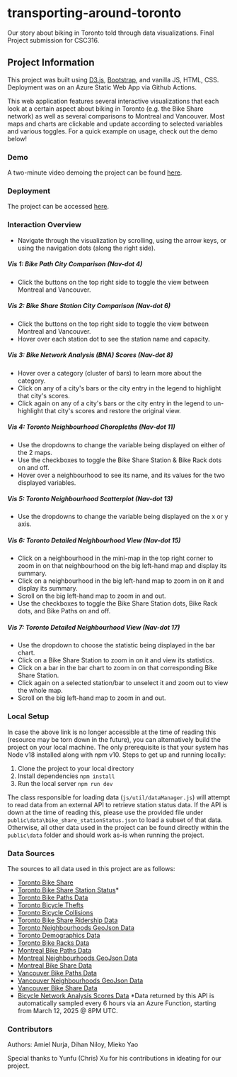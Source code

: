 # transporting-around-toronto
Our story about biking in Toronto told through data visualizations. Final Project submission for CSC316.

## Project Information
This project was built using [D3.js](https://d3js.org/), [Bootstrap](https://getbootstrap.com/), and vanilla JS, HTML, CSS. Deployment was on an Azure Static Web App via Github Actions. 

This web application features several interactive visualizations that each look at a certain aspect about biking in
Toronto (e.g. the Bike Share network) as well as several comparisons to Montreal and Vancouver. Most maps and charts
are clickable and update according to selected variables and various toggles. For a quick example on usage, check out
the demo below!

### Demo
A two-minute video demoing the project can be found [here](https://drive.google.com/file/d/1A4xegE4duWqc6yf9bxhtcKd6n_MkuANR/view?usp=drive_link).

### Deployment
The project can be accessed [here](https://gray-field-055999b0f.6.azurestaticapps.net/).

### Interaction Overview
- Navigate through the visualization by scrolling, using the arrow keys, or using the navigation dots (along the right side).

##### Vis 1: Bike Path City Comparison (Nav-dot 4)
- Click the buttons on the top right side to toggle the view between Montreal and Vancouver.

##### Vis 2: Bike Share Station City Comparison (Nav-dot 6)
- Click the buttons on the top right side to toggle the view between Montreal and Vancouver.
- Hover over each station dot to see the station name and capacity.

##### Vis 3: Bike Network Analysis (BNA) Scores (Nav-dot 8)
- Hover over a category (cluster of bars) to learn more about the category.
- Click on any of a city's bars or the city entry in the legend to highlight that city's scores.
- Click again on any of a city's bars or the city entry in the legend to un-highlight that city's scores and restore the original view.

##### Vis 4: Toronto Neighbourhood Choropleths (Nav-dot 11)
- Use the dropdowns to change the variable being displayed on either of the 2 maps.
- Use the checkboxes to toggle the Bike Share Station & Bike Rack dots on and off.
- Hover over a neighbourhood to see its name, and its values for the two displayed variables.

##### Vis 5: Toronto Neighbourhood Scatterplot (Nav-dot 13)
- Use the dropdowns to change the variable being displayed on the x or y axis.

##### Vis 6: Toronto Detailed Neighbourhood View (Nav-dot 15)
- Click on a neighbourhood in the mini-map in the top right corner to zoom in on that neighbourhood on the big left-hand map and display its summary.
- Click on a neighbourhood in the big left-hand map to zoom in on it and display its summary.
- Scroll on the big left-hand map to zoom in and out. 
- Use the checkboxes to toggle the Bike Share Station dots, Bike Rack dots, and Bike Paths on and off.

##### Vis 7: Toronto Detailed Neighbourhood View (Nav-dot 17)
- Use the dropdown to choose the statistic being displayed in the bar chart.
- Click on a Bike Share Station to zoom in on it and view its statistics.
- Click on a bar in the bar chart to zoom in on that corresponding Bike Share Station.
- Click again on a selected station/bar to unselect it and zoom out to view the whole map. 
- Scroll on the big left-hand map to zoom in and out. 


### Local Setup
In case the above link is no longer accessible at the time of reading this (resource may be torn down in the future), you
can alternatively build the project on your local machine. The only prerequisite is that your system has Node v18 installed
along with npm v10. Steps to get up and running locally:
1. Clone the project to your local directory
2. Install dependencies `npm install`
3. Run the local server `npm run dev`

The class responsible for loading data (`js/util/dataManager.js`) will attempt to read data from an external API to
retrieve station status data. If the API is down at the time of reading this, please use the provided file under 
`public\data\bike_share_stationStatus.json` to load a subset of that data. Otherwise, all other data used in the project
can be found directly within the `public\data` folder and should work as-is when running the project.

### Data Sources
The sources to all data used in this project are as follows:
- [Toronto Bike Share](https://open.toronto.ca/dataset/bike-share-toronto/)
- [Toronto Bike Share Station Status](https://tor.publicbikesystem.net/ube/gbfs/v1/en/station_status)*
- [Toronto Bike Paths Data](https://open.toronto.ca/dataset/cycling-network/)
- [Toronto Bicycle Thefts](https://open.toronto.ca/dataset/bicycle-thefts/)
- [Toronto Bicycle Collisions](https://data.torontopolice.on.ca/datasets/TorontoPS::cyclist-ksi/about)
- [Toronto Bike Share Ridership Data](https://open.toronto.ca/dataset/bike-share-toronto-ridership-data/)
- [Toronto Neighbourhoods GeoJson Data](https://open.toronto.ca/dataset/neighbourhoods/)
- [Toronto Demographics Data](https://open.toronto.ca/dataset/neighbourhood-profiles/)
- [Toronto Bike Racks Data](https://open.toronto.ca/dataset/bicycle-parking-racks/)
- [Montreal Bike Paths Data](https://open.canada.ca/data/en/dataset/5ea29f40-1b5b-4f34-85b3-7c67088ff536)
- [Montreal Neighbourhoods GeoJson Data](https://opendata.vancouver.ca/explore/dataset/bikeways/information/?disjunctive.year_of_construction&disjunctive.bike_route_name&disjunctive.bikeway_type&disjunctive.subtype)
- [Montreal Bike Share Data](https://gbfs.velobixi.com/gbfs/gbfs.json)
- [Vancouver Bike Paths Data](https://opendata.vancouver.ca/explore/dataset/bikeways/information/?disjunctive.year_of_construction&disjunctive.bike_route_name&disjunctive.bikeway_type&disjunctive.subtype)
- [Vancouver Neighbourhoods GeoJson Data](https://opendata.vancouver.ca/explore/dataset/local-area-boundary/)
- [Vancouver Bike Share Data](https://vancouver-gbfs.smoove.pro/gbfs/gbfs.json)
- [Bicycle Network Analysis Scores Data](https://cityratings.peopleforbikes.org/ratings)
*Data returned by this API is automatically sampled every 6 hours via an Azure Function, starting from March 12, 2025 @ 8PM UTC.



### Contributors
Authors: Amiel Nurja, Dihan Niloy, Mieko Yao

Special thanks to Yunfu (Chris) Xu for his contributions in ideating for our project.
